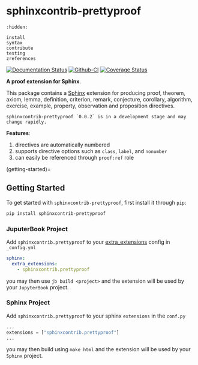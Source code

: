# sphinxcontrib-prettyproof

```{toctree}
:hidden:

install
syntax
contribute
testing
zreferences
```

[![Documentation Status][rtd-badge]][rtd-link]
[![Github-CI][github-ci]][github-link]
[![Coverage Status][codecov-badge]][codecov-link]

**A proof extension for Sphinx**.

This package contains a [Sphinx](http://www.sphinx-doc.org/en/master/) extension
for producing proof, theorem, axiom, lemma, definition, criterion, remark, conjecture,
corollary, algorithm, exercise, example, property, observation and proposition directives.


```{warning}
sphinxcontrib-prettyproof `0.0.2` is in a development stage and may change rapidly.
```

**Features**:

1. directives are automatically numbered
2. supports directive options such as `class`, `label`, and `nonumber`
3. can easily be referenced through `proof:ref` role

(getting-started)=
## Getting Started

To get started with `sphinxcontrib-prettyproof`, first install it through `pip`:

```bash
pip install sphinxcontrib-prettyproof
```

### JuputerBook Project

Add `sphinxcontrib.prettyproof` to your [extra_extensions](https://jupyterbook.org/advanced/sphinx.html#custom-sphinx-extensions) config in `_config.yml`

```yaml
sphinx:
  extra_extensions:
    - sphinxcontrib.prettyproof
```

you may then use `jb build <project>` and the extension will be used by your `JupyterBook` project.

### Sphinx Project

Add `sphinxcontrib.prettyproof` to your sphinx `extensions` in the `conf.py`

```python
...
extensions = ["sphinxcontrib.prettyproof"]
...
```

you may then build using `make html` and the extension will be used by your `Sphinx` project.


[rtd-badge]: https://readthedocs.org/projects/sphinxcontrib-prettyproof/badge/?version=latest
[rtd-link]: https://sphinxcontrib-prettyproof.readthedocs.io/en/latest/?badge=latest
[github-ci]: https://github.com/executablebooks/sphinxcontrib-prettyproof/workflows/continuous-integration/badge.svg?branch=master
[github-link]: https://github.com/executablebooks/sphinxcontrib-prettyproof
[codecov-badge]: https://codecov.io/gh/najuzilu/sphinxcontrib-prettyproof/branch/master/graph/badge.svg
[codecov-link]: https://codecov.io/gh/najuzilu/sphinxcontrib-prettyproof
